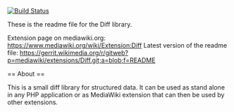 [![Build Status](https://secure.travis-ci.org/wikimedia/mediawiki-extensions-Diff.png?branch=master)](http://travis-ci.org/wikimedia/mediawiki-extensions-Diff)

These is the readme file for the Diff library.

Extension page on mediawiki.org: https://www.mediawiki.org/wiki/Extension:Diff
Latest version of the readme file: https://gerrit.wikimedia.org/r/gitweb?p=mediawiki/extensions/Diff.git;a=blob;f=README

== About ==

This is a small diff library for structured data. It can be used as stand alone in
any PHP application or as MediaWiki extension that can then be used by other extensions.


